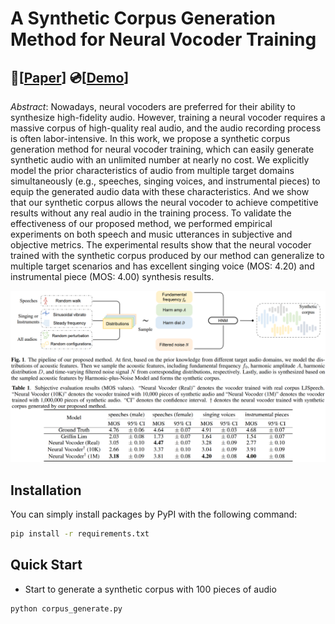 # A Synthetic Corpus Generation Method for Neural Vocoder Training
:page_with_curl:[[Paper](https://ieeexplore.ieee.org/document/10094786)] :cd:[[Demo](https://zerlinwang.github.io/synthetic-corpus-vocoder)]
---
*Abstract*: Nowadays, neural vocoders are preferred for their ability to synthesize high-fidelity audio. However, training a neural vocoder requires a massive corpus of high-quality real audio, and the audio recording process is often labor-intensive. In this work, we propose a synthetic corpus generation method for neural vocoder training, which can easily generate synthetic audio with an unlimited number at nearly no cost. We explicitly model the prior characteristics of audio from multiple target domains simultaneously (e.g., speeches, singing voices, and instrumental pieces) to equip the generated audio data with these characteristics. And we show that our synthetic corpus allows the neural vocoder to achieve competitive results without any real audio in the training process. To validate the effectiveness of our proposed method, we performed empirical experiments on both speech and music utterances in subjective and objective metrics. The experimental results show that the neural vocoder trained with the synthetic corpus produced by our method can generalize to multiple target scenarios and has excellent singing voice (MOS: 4.20) and instrumental piece (MOS: 4.00) synthesis results.

<div align="center">
    <img width="1000px" height="auto" src="assets/pipeline.png">
</div>
<div align="center">
    <img width="1000px" height="auto" src="assets/MOS_result.png">
</div>

## Installation
You can simply install packages by PyPI with the following command:
```bash
pip install -r requirements.txt
```
## Quick Start
- Start to generate a synthetic corpus with 100 pieces of audio
```bash
python corpus_generate.py
```
